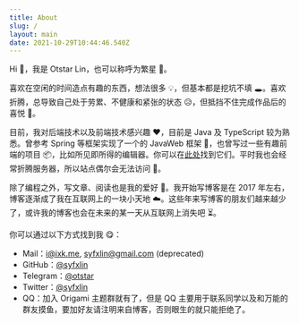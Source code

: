 ```yaml
---
title: About
slug: /
layout: main
date: 2021-10-29T10:44:46.540Z
---
```

Hi 👋，我是 Otstar Lin，也可以称呼为繁星 🌟。

喜欢在空闲的时间造点有趣的东西，想法很多 💡，但基本都是挖坑不填 🕳️。喜欢折腾，总导致自己处于劳累、不健康和紧张的状态 😥，但抵挡不住完成作品后的喜悦 🤣。

目前，我对后端技术以及前端技术感兴趣 ❤️，目前是 Java 及 TypeScript 较为熟悉。曾参考 Spring 等框架实现了一个的 JavaWeb 框架 📐，也曾写过一些有趣前端的项目 📦，比如所见即所得的编辑器。你可以在[此处](https://github.com/syfxlin)找到它们。平时我也会经常折腾服务器，所以站点偶尔会无法访问 🤣。

除了编程之外，写文章、阅读也是我的爱好 📝。我开始写博客是在 2017 年左右，博客逐渐成了我在互联网上的一块小天地 ☁️。这些年来写博客的朋友们越来越少了，或许我的博客也会在未来的某一天从互联网上消失吧 ⏳。

你可以通过以下方式找到我 😋：

* Mail：i@ixk.me, syfxlin@gmail.com (deprecated)
* GitHub：[@syfxlin](https://github.com/syfxlin)
* Telegram：[@otstar](https://t.me/otstar)
* Twitter：[@syfxlin](https://twitter.com/syfxlin)
* QQ：加入 Origami 主题群就有了，但是 QQ 主要用于联系同学以及和万能的群友摸鱼，要加好友请注明来自博客，否则眼生的就只能拒绝了。